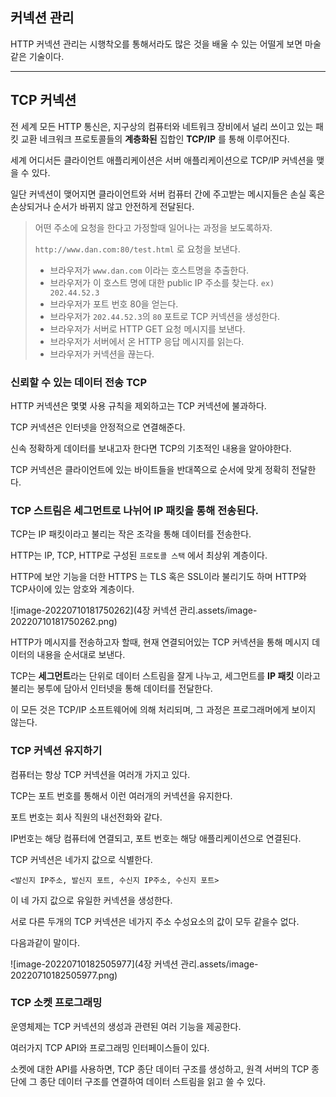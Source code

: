 ## 커넥션 관리

HTTP 커넥션 관리는 시행착오를 통해서라도 많은 것을 배울 수 있는 어떨게 보면 마술 같은 기술이다.

---



## TCP 커넥션

전 세계 모든 HTTP 통신은, 지구상의 컴퓨터와 네트워크 장비에서 널리 쓰이고 있는 패킷 교환 네크워크 프로토콜들의 **계층화된** 집합인 **TCP/IP** 를 통해 이루어진다.

세계 어디서든 클라이언트 애플리케이션은 서버 애플리케이션으로 TCP/IP 커넥션을 맺을 수 있다.

일단 커넥션이 맺어지면 클라이언트와 서버 컴퓨터 간에 주고받는 메시지들은 손실 혹은 손상되거나 순서가 바뀌지 않고 안전하게 전달된다.

>어떤 주소에 요청을 한다고 가정할때 일어나는 과정을 보도록하자.
>
>`http://www.dan.com:80/test.html` 로 요청을 보낸다.
>
>- 브라우저가 `www.dan.com` 이라는 호스트명을 추출한다.
>- 브라우저가 이 호스트 명에 대한 public IP 주소를 찾는다. `ex) 202.44.52.3`
>- 브라우저가 포트 번호 80을 얻는다.
>- 브라우저가 `202.44.52.3`의 `80` 포트로 TCP 커넥션을 생성한다.
>- 브라우저가 서버로 HTTP GET 요청 메시지를 보낸다.
>- 브라우저가 서버에서 온 HTTP 응답 메시지를 읽는다.
>- 브라우저가 커넥션을 끊는다.



### 신뢰할 수 있는 데이터 전송 TCP

HTTP 커넥션은 몇몇 사용 규칙을 제외하고는 TCP 커넥션에 불과하다.

TCP 커넥션은 인터넷을 안정적으로 연결해준다.

신속 정확하게 데이터를 보내고자 한다면 TCP의 기초적인 내용을 알아야한다.

TCP 커넥션은 클라이언트에 있는 바이트들을 반대쪽으로 순서에 맞게 정확히 전달한다.



### TCP 스트림은 세그먼트로 나뉘어 IP 패킷을 통해 전송된다.

TCP는 IP 패킷이라고 불리는 작은 조각을 통해 데이터를 전송한다.

HTTP는 IP, TCP, HTTP로 구성된 `프로토콜 스택` 에서 최상위 계층이다.

HTTP에 보안 기능을 더한 HTTPS 는 TLS 혹은 SSL이라 불리기도 하며 HTTP와 TCP사이에 있는 암호와 계층이다.

![image-20220710181750262](4장 커넥션 관리.assets/image-20220710181750262.png) 

HTTP가 메시지를 전송하고자 할때, 현재 연결되어있는 TCP 커넥션을 통해 메시지 데이터의 내용을 순서대로 보낸다.

TCP는 **세그먼트**라는 단위로 데이터 스트림을 잘게 나누고, 세그먼트를 **IP 패킷** 이라고 불리는 봉투에 담아서 인터넷을 통해 데이터를 전달한다.

이 모든 것은 TCP/IP 소프트웨어에 의해 처리되며, 그 과정은 프로그래머에게 보이지 않는다.



### TCP 커넥션 유지하기

컴퓨터는 항상 TCP 커넥션을 여러개 가지고 있다.

TCP는 포트 번호를 통해서 이런 여러개의 커넥션을 유지한다.

포트 번호는 회사 직원의 내선전화와 같다.

IP번호는 해당 컴퓨터에 연결되고, 포트 번호는 해당 애플리케이션으로 연결된다.

TCP 커넥션은 네가지 값으로 식별한다.

```http
<발신지 IP주소, 발신지 포트, 수신지 IP주소, 수신지 포트>
```

이 네 가지 값으로 유일한 커넥션을 생성한다.

서로 다른 두개의 TCP 커넥션은 네가지 주소 수성요소의 값이 모두 같을수 없다.

다음과같이 말이다.

![image-20220710182505977](4장 커넥션 관리.assets/image-20220710182505977.png) 



### TCP 소켓 프로그래밍

운영체제는 TCP 커넥션의 생성과 관련된 여러 기능을 제공한다.

여러가지 TCP API와 프로그래밍 인터페이스들이 있다.

소켓에 대한  API를 사용하면, TCP 종단 데이터 구조를 생성하고, 원격 서버의 TCP 종단에 그 종단 데이터 구조를 연결하여 데이터 스트림을 읽고 쓸 수 있다.